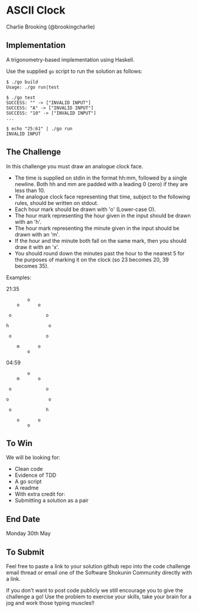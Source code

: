 # ASCII Clock

Charlie Brooking (@brookingcharlie)

## Implementation

A trigonometry-based implementation using Haskell.

Use the supplied `go` script to run the solution as follows:

```
$ ./go build
Usage: ./go run|test

$ ./go test
SUCCESS: "" -> ["INVALID INPUT"]
SUCCESS: "A" -> ["INVALID INPUT"]
SUCCESS: "10" -> ["INVALID INPUT"]
...

$ echo "25:61" | ./go run
INVALID INPUT
```

## The Challenge

In this challenge you must draw an analogue clock face.

* The time is supplied on stdin in the format hh:mm, followed by a single newline.
  Both hh and mm are padded with a leading 0 (zero) if they are less than 10.
* The analogue clock face representing that time, subject to the following rules,
  should be written on stdout.
* Each hour mark should be drawn with 'o' (Lower-case O).
* The hour mark representing the hour given in the input should be drawn with an 'h'.
* The hour mark representing the minute given in the input should be drawn with an 'm'.
* If the hour and the minute both fall on the same mark, then you should draw it with an 'x'.
* You should round down the minutes past the hour to the nearest 5 for the
  purposes of marking it on the clock (so 23 becomes 20, 39 becomes 35).

Examples:

21:35

```
        o
    o       o

 o             o

h               o

 o             o

    m       o
        o
```

04:59

```
        o
    m       o

 o             o

o               o

 o             h

    o       o
        o
```

## To Win

We will be looking for:

* Clean code
* Evidence of TDD
* A go script
* A readme
* With extra credit for:
* Submitting a solution as a pair

## End Date

Monday 30th May

## To Submit

Feel free to paste a link to your solution github repo into the code challenge
email thread or email one of the Software Shokunin Community directly with a link.  

If you don’t want to post code publicly we still encourage you to give the
challenge a go! Use the problem to exercise your skills, take your brain for a
jog and work those typing muscles!!
